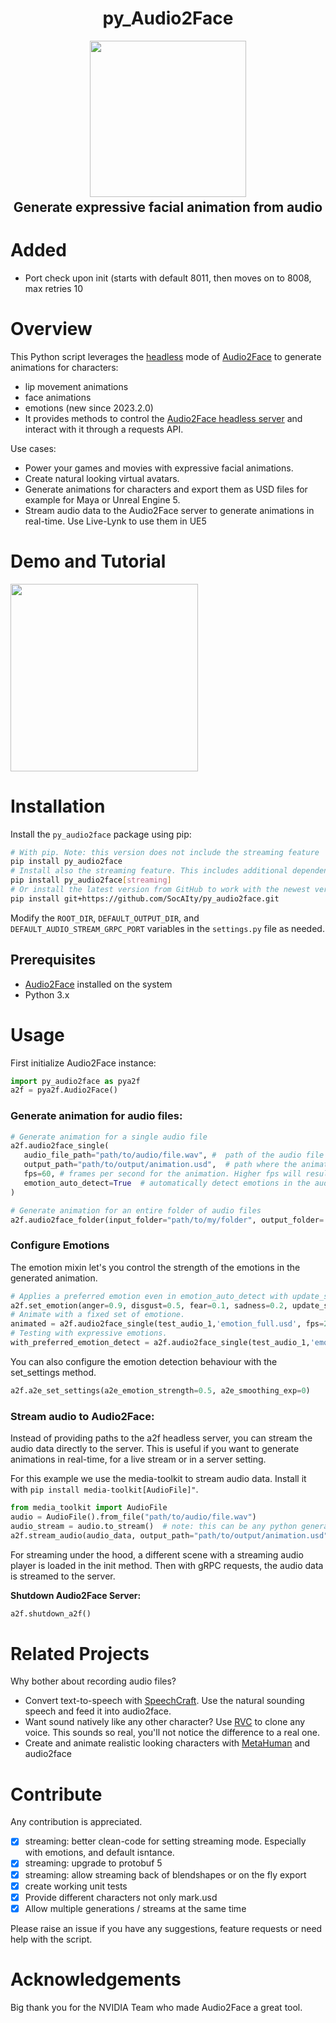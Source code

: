   <h1 align="center" style="margin-top:-25px">py_Audio2Face</h1>
<p align="center">
  <img align="center" src="docs/py_audio2face_icon.png" height="250" />
</p>
  <h2 align="center" style="margin-top:-10px">Generate expressive facial animation from audio</h2>


# Added
- Port check upon init (starts with default 8011, then moves on to 8008, max retries 10

# Overview

This Python script leverages the [headless](https://docs.omniverse.nvidia.com/audio2face/latest/user-manual/rest-api.html) mode of [Audio2Face](https://www.nvidia.com/en-us/omniverse/apps/audio2face/) to generate animations for characters:
- lip movement animations
- face animations 
- emotions (new since 2023.2.0)
- It provides methods to control the [Audio2Face headless server](https://docs.omniverse.nvidia.com/audio2face/latest/user-manual/rest-api.html) and interact with it through a requests API.


Use cases:
- Power your games and movies with expressive facial animations. 
- Create natural looking virtual avatars.
- Generate animations for characters and export them as USD files for example for Maya or Unreal Engine 5.
- Stream audio data to the Audio2Face server to generate animations in real-time. Use Live-Lynk to use them in UE5

# Demo and Tutorial

<a href="https://www.youtube.com/watch?v=L0jOBdXy5IE" align="center">
  <img align="center" src="docs/video_thumbnail.png" height="300" />
</a>

# Installation

Install the `py_audio2face` package using pip:
```bash
# With pip. Note: this version does not include the streaming feature
pip install py_audio2face
# Install also the streaming feature. This includes additional dependencies like grpcio and protobuf
pip install py_audio2face[streaming]
# Or install the latest version from GitHub to work with the newest version of Audio2Face
pip install git+https://github.com/SocAIty/py_audio2face.git
```

Modify the `ROOT_DIR`, `DEFAULT_OUTPUT_DIR`, and `DEFAULT_AUDIO_STREAM_GRPC_PORT` variables in the `settings.py` file as needed.

## Prerequisites

- [Audio2Face](https://www.nvidia.com/en-us/omniverse/download/) installed on the system
- Python 3.x

# Usage

First initialize Audio2Face instance:
```python
import py_audio2face as pya2f
a2f = pya2f.Audio2Face()
```

### Generate animation for audio files:

 ```python
# Generate animation for a single audio file
a2f.audio2face_single(
    audio_file_path="path/to/audio/file.wav", #  path of the audio file you want to animate
    output_path="path/to/output/animation.usd",  # path where the animation file will be saved
    fps=60, # frames per second for the animation. Higher fps will result in smoother animations and longer processing time
    emotion_auto_detect=True  # automatically detect emotions in the audio file. If false the set emotion will be used
)

# Generate animation for an entire folder of audio files
a2f.audio2face_folder(input_folder="path/to/my/folder", output_folder='/output', fps=60)
```

### Configure Emotions

The emotion mixin let's you control the strength of the emotions in the generated animation. 
```python
# Applies a preferred emotion even in emotion_auto_detect with update_settings=True
a2f.set_emotion(anger=0.9, disgust=0.5, fear=0.1, sadness=0.2, update_settings=True)
# Animate with a fixed set of emotione. 
animated = a2f.audio2face_single(test_audio_1,'emotion_full.usd', fps=24, emotion_auto_detect=False)
# Testing with expressive emotions. 
with_preferred_emotion_detect = a2f.audio2face_single(test_audio_1,'emotion_preset_detect.usd', fps=24, emotion_auto_detect=True)
```

You can also configure the emotion detection behaviour with the set_settings method. 
```python
a2f.a2e_set_settings(a2e_emotion_strength=0.5, a2e_smoothing_exp=0)
```


### Stream audio to Audio2Face:

Instead of providing paths to the a2f headless server, you can stream the audio data directly to the server. 
This is useful if you want to generate animations in real-time, for a live stream or in a server setting.

For this example we use the media-toolkit to stream audio data. Install it with `pip install media-toolkit[AudioFile]"`.

```python
from media_toolkit import AudioFile
audio = AudioFile().from_file("path/to/audio/file.wav")
audio_stream = audio.to_stream()  # note: this can be any python generator that yields numpy arrays/bytes of audio data
a2f.stream_audio(audio_data, output_path="path/to/output/animation.usd", fps=60)
```
For streaming under the hood, a different scene with a streaming audio player is loaded in the init method.
Then with gRPC requests, the audio data is streamed to the server.

**Shutdown Audio2Face Server:**
```python
a2f.shutdown_a2f()
```

# Related Projects

Why bother about recording audio files? 
- Convert text-to-speech with [SpeechCraft](https://github.com/SocAIty/SpeechCraft). Use the natural sounding speech and feed it into audio2face.
- Want sound natively like any other character? Use [RVC](https://github.com/SocAIty/Retrieval-based-Voice-Conversion-FastAPI) to clone any voice. This sounds so real, you'll not notice the difference to a real one.
- Create and animate realistic looking characters with [MetaHuman](https://metahuman.unrealengine.com/) and audio2face

# Contribute

Any contribution is appreciated.
- [x] streaming: better clean-code for setting streaming mode. Especially with emotions, and default isntance.
- [x] streaming: upgrade to protobuf 5
- [x] streaming: allow streaming back of blendshapes or on the fly export
- [x] create working unit tests
- [x] Provide different characters not only mark.usd
- [x] Allow multiple generations / streams at the same time

Please raise an issue if you have any suggestions, feature requests or need help with the script.


# Acknowledgements

Big thank you for the NVIDIA Team who made Audio2Face a great tool.
